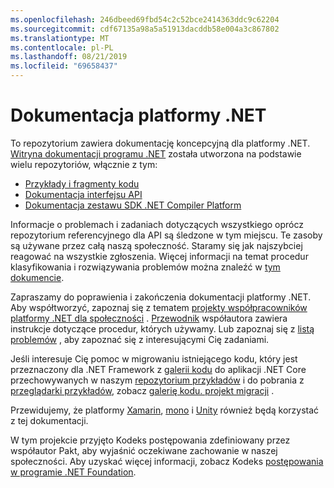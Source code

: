 ```yaml
---
ms.openlocfilehash: 246dbeed69fbd54c2c52bce2414363ddc9c62204
ms.sourcegitcommit: cdf67135a98a5a51913dacddb58e004a3c867802
ms.translationtype: MT
ms.contentlocale: pl-PL
ms.lasthandoff: 08/21/2019
ms.locfileid: "69658437"
---
```

# <a name="net-docs"></a>Dokumentacja platformy .NET

To repozytorium zawiera dokumentację koncepcyjną dla platformy .NET. [Witryna dokumentacji programu .NET](https://docs.microsoft.com/dotnet) została utworzona na podstawie wielu repozytoriów, włącznie z tym:

- [Przykłady i fragmenty kodu](https://github.com/dotnet/samples)
- [Dokumentacja interfejsu API](https://github.com/dotnet/dotnet-api-docs)
- [Dokumentacja zestawu SDK .NET Compiler Platform](https://github.com/dotnet/roslyn-api-docs)

Informacje o problemach i zadaniach dotyczących wszystkiego oprócz repozytorium referencyjnego dla API są śledzone w tym miejscu. Te zasoby są używane przez całą naszą społeczność. Staramy się jak najszybciej reagować na wszystkie zgłoszenia. Więcej informacji na temat procedur klasyfikowania i rozwiązywania problemów można znaleźć w [tym dokumencie](issues-policy.md).

Zapraszamy do poprawienia i zakończenia dokumentacji platformy .NET. Aby współtworzyć, zapoznaj się z tematem [projekty współpracowników platformy .NET dla społeczności](https://github.com/dotnet/docs/projects/35) . [Przewodnik](CONTRIBUTING.md) współautora zawiera instrukcje dotyczące procedur, których używamy. Lub zapoznaj się z [listą problemów](https://github.com/dotnet/docs/issues) , aby zapoznać się z interesującymi Cię zadaniami. 

Jeśli interesuje Cię pomoc w migrowaniu istniejącego kodu, który jest przeznaczony dla .NET Framework z [galerii kodu](https://code.msdn.microsoft.com) do aplikacji .NET Core przechowywanych w naszym [repozytorium przykładów](https://github.com/dotnet/samples) i do pobrania z [przeglądarki przykładów](https://docs.microsoft.com/samples/browse), zobacz [galerię kodu. projekt migracji](https://github.com/dotnet/docs/projects/88) . 

Przewidujemy, że platformy [Xamarin](https://docs.microsoft.com/xamarin), [mono](http://docs.go-mono.com/?link=root%3a%2fclasslib) i [Unity](https://docs.unity3d.com/Manual/index.html) również będą korzystać z tej dokumentacji.

W tym projekcie przyjęto Kodeks postępowania zdefiniowany przez współautor Pakt, aby wyjaśnić oczekiwane zachowanie w naszej społeczności.
Aby uzyskać więcej informacji, zobacz Kodeks [postępowania w programie .NET Foundation](https://dotnetfoundation.org/code-of-conduct).
